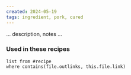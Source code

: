 ```yaml
---
created: 2024-05-19
tags: ingredient, pork, cured
---
```



… description, notes …

### Used in these recipes

```dataview
list from #recipe
where contains(file.outlinks, this.file.link)
```